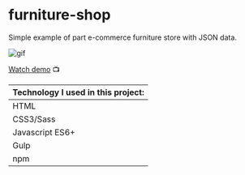 # furniture-shop

Simple example of part e-commerce furniture store with JSON data.

![gif](furniture-shop.gif)

[Watch demo](https://haendzel.github.io/furniture-shop/) 📺

|Technology I used in this project: |
|------------|
| HTML |
| CSS3/Sass |
| Javascript ES6+ |
| Gulp |
| npm |